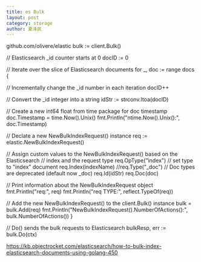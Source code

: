 ```yaml
---
title: es Bulk
layout: post
category: storage
author: 夏泽民
---
```

github.com/olivere/elastic
bulk := client.Bulk()

// Elasticsearch _id counter starts at 0
docID := 0

// Iterate over the slice of Elasticsearch documents
for _, doc := range docs {

// Incrementally change the _id number in each iteration
docID++

// Convert the _id integer into a string
idStr := strconv.Itoa(docID)

// Create a new int64 float from time package for doc timestamp
doc.Timestamp = time.Now().Unix()
fmt.Println("ntime.Now().Unix():", doc.Timestamp)

// Declate a new NewBulkIndexRequest() instance
req := elastic.NewBulkIndexRequest()

// Assign custom values to the NewBulkIndexRequest() based on the Elasticsearch
// index and the request type
req.OpType("index") // set type to "index" document
req.Index(indexName)
//req.Type("_doc") // Doc types are deprecated (default now _doc)
req.Id(idStr)
req.Doc(doc)

// Print information about the NewBulkIndexRequest object
fmt.Println("req:", req)
fmt.Println("req TYPE:", reflect.TypeOf(req))

// Add the new NewBulkIndexRequest() to the client.Bulk() instance
bulk = bulk.Add(req)
fmt.Println("NewBulkIndexRequest().NumberOfActions():", bulk.NumberOfActions())
}

// Do() sends the bulk requests to Elasticsearch
bulkResp, err := bulk.Do(ctx)

<!-- more -->
https://kb.objectrocket.com/elasticsearch/how-to-bulk-index-elasticsearch-documents-using-golang-450

